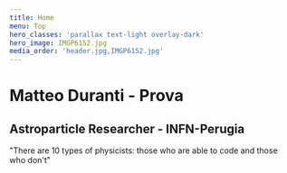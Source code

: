 ```yaml
---
title: Home
menu: Top
hero_classes: 'parallax text-light overlay-dark'
hero_image: IMGP6152.jpg
media_order: 'header.jpg,IMGP6152.jpg'
---
```


# Matteo Duranti - Prova
## Astroparticle Researcher - INFN-Perugia

"There are 10 types of physicists: those who are able to code and those who don't"
